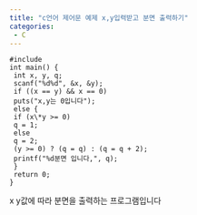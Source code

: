 ```yaml
---
title: "c언어 제어문 예제 x,y입력받고 분면 출력하기"
categories:
 - C
---
```










```
#include
int main() {
 int x, y, q;
 scanf("%d%d", &x, &y);
 if ((x == y) && x == 0)
 puts("x,y는 0입니다");
 else {
 if (x\*y >= 0)
 q = 1;
 else
 q = 2;
 (y >= 0) ? (q = q) : (q = q + 2);
 printf("%d분면 입니다,", q);
 }
 return 0;
}
```





 


x y값에 따라 분면을 출력하는 프로그램입니다




 


